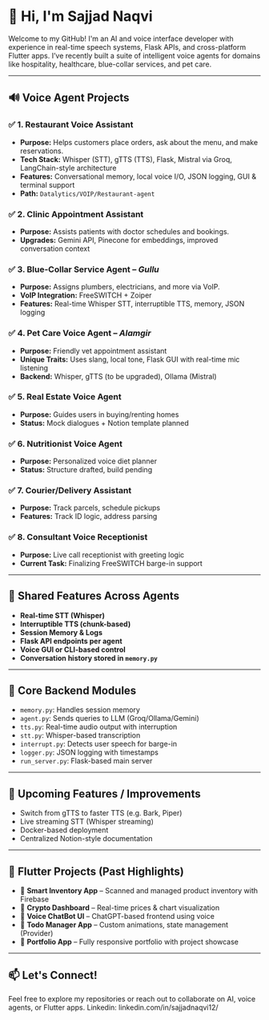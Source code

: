 # 👋 Hi, I'm Sajjad Naqvi

Welcome to my GitHub! I'm an AI and voice interface developer with experience in real-time speech systems, Flask APIs, and cross-platform Flutter apps. I’ve recently built a suite of intelligent voice agents for domains like hospitality, healthcare, blue-collar services, and pet care.

---

## 🔊 Voice Agent Projects

### ✅ 1. Restaurant Voice Assistant
- **Purpose:** Helps customers place orders, ask about the menu, and make reservations.
- **Tech Stack:** Whisper (STT), gTTS (TTS), Flask, Mistral via Groq, LangChain-style architecture
- **Features:** Conversational memory, local voice I/O, JSON logging, GUI & terminal support
- **Path:** `Datalytics/VOIP/Restaurant-agent`

### ✅ 2. Clinic Appointment Assistant
- **Purpose:** Assists patients with doctor schedules and bookings.
- **Upgrades:** Gemini API, Pinecone for embeddings, improved conversation context

### ✅ 3. Blue-Collar Service Agent – *Gullu*
- **Purpose:** Assigns plumbers, electricians, and more via VoIP.
- **VoIP Integration:** FreeSWITCH + Zoiper
- **Features:** Real-time Whisper STT, interruptible TTS, memory, JSON logging

### ✅ 4. Pet Care Voice Agent – *Alamgir*
- **Purpose:** Friendly vet appointment assistant
- **Unique Traits:** Uses slang, local tone, Flask GUI with real-time mic listening
- **Backend:** Whisper, gTTS (to be upgraded), Ollama (Mistral)

### ✅ 5. Real Estate Voice Agent
- **Purpose:** Guides users in buying/renting homes
- **Status:** Mock dialogues + Notion template planned

### ✅ 6. Nutritionist Voice Agent
- **Purpose:** Personalized voice diet planner
- **Status:** Structure drafted, build pending

### ✅ 7. Courier/Delivery Assistant
- **Purpose:** Track parcels, schedule pickups
- **Features:** Track ID logic, address parsing

### ✅ 8. Consultant Voice Receptionist
- **Purpose:** Live call receptionist with greeting logic
- **Current Task:** Finalizing FreeSWITCH barge-in support

---

## 🧠 Shared Features Across Agents
- **Real-time STT (Whisper)**
- **Interruptible TTS (chunk-based)**
- **Session Memory & Logs**
- **Flask API endpoints per agent**
- **Voice GUI or CLI-based control**
- **Conversation history stored in `memory.py`**

---

## 🔧 Core Backend Modules
- `memory.py`: Handles session memory
- `agent.py`: Sends queries to LLM (Groq/Ollama/Gemini)
- `tts.py`: Real-time audio output with interruption
- `stt.py`: Whisper-based transcription
- `interrupt.py`: Detects user speech for barge-in
- `logger.py`: JSON logging with timestamps
- `run_server.py`: Flask-based main server

---

## 🚧 Upcoming Features / Improvements
- Switch from gTTS to faster TTS (e.g. Bark, Piper)
- Live streaming STT (Whisper streaming)
- Docker-based deployment
- Centralized Notion-style documentation

---

## 📱 Flutter Projects (Past Highlights)
- 🔹 **Smart Inventory App** – Scanned and managed product inventory with Firebase
- 🔹 **Crypto Dashboard** – Real-time prices & chart visualization
- 🔹 **Voice ChatBot UI** – ChatGPT-based frontend using voice
- 🔹 **Todo Manager App** – Custom animations, state management (Provider)
- 🔹 **Portfolio App** – Fully responsive portfolio with project showcase

---

## 📫 Let's Connect!
Feel free to explore my repositories or reach out to collaborate on AI, voice agents, or Flutter apps.
Linkedin: linkedin.com/in/sajjadnaqvi12/


